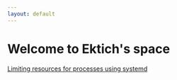 ```yaml
---
layout: default
---
```


# Welcome to Ektich's space

[Limiting resources for processes using systemd](./systemd_limits.md)